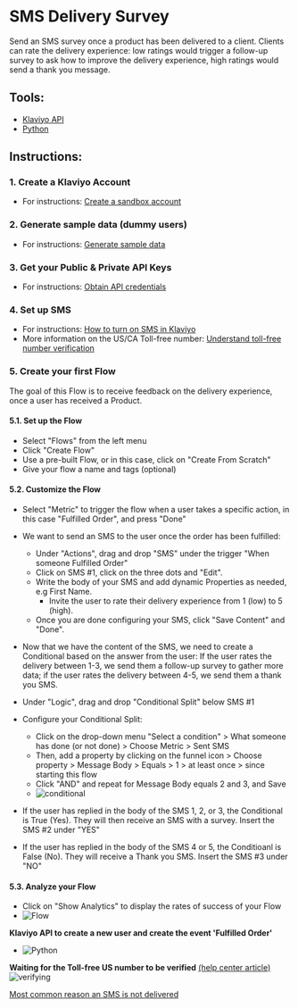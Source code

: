 # SMS Delivery Survey

Send an SMS survey once a product has been delivered to a client. Clients can rate the delivery experience: low ratings would trigger a follow-up survey to ask how to improve the delivery experience, high ratings would send a thank you message.

## Tools:
- [Klaviyo API](https://developers.klaviyo.com/en/reference/api-overview)
- [Python](https://www.python.org/)

## Instructions:

### 1. Create a Klaviyo Account
* For instructions: [Create a sandbox account](https://developers.klaviyo.com/en/docs/create-a-test-account)

### 2. Generate sample data (dummy users)
* For instructions: [Generate sample data](https://developers.klaviyo.com/en/docs/generate-sample-data)

### 3. Get your Public & Private API Keys
* For instructions: [Obtain API credentials](https://developers.klaviyo.com/en/docs/retrieve-api-credentials)

### 4. Set up SMS
* For instructions: [How to turn on SMS in Klaviyo ](https://help.klaviyo.com/hc/en-us/articles/4404274419355-How-to-turn-on-SMS-in-Klaviyo)
* More information on the US/CA Toll-free number: [Understand toll-free number verification ](https://help.klaviyo.com/hc/en-us/articles/4415873897499-Understand-toll-free-number-verification)

### 5. Create your first Flow
The goal of this Flow is to receive feedback on the delivery experience, once a user has received a Product. 

#### 5.1. Set up the Flow
* Select "Flows" from the left menu
* Click "Create Flow"
* Use a pre-built Flow, or in this case, click on "Create From Scratch"
* Give your flow a name and tags (optional)

#### 5.2. Customize the Flow
* Select "Metric" to trigger the flow when a user takes a specific action, in this case "Fulfilled Order", and press "Done"
* We want to send an SMS to the user once the order has been fulfilled:
  * Under "Actions", drag and drop "SMS" under the trigger "When someone Fulfilled Order"
  * Click on SMS #1, click on the three dots and "Edit". 
  * Write the body of your SMS and add dynamic Properties as needed, e.g First Name. 
    * Invite the user to rate their delivery experience from 1 (low) to 5 (high).
  * Once you are done configuring your SMS, click "Save Content" and "Done".
* Now that we have the content of the SMS, we need to create a Conditional based on the answer from the user: If the user rates the delivery between 1-3, we send them a follow-up survey to gather more data; if the user rates the delivery between 4-5, we send them a thank you SMS. 
 * Under "Logic", drag and drop "Conditional Split" below SMS #1 
 * Configure your Conditional Split:
   *  Click on the drop-down menu "Select a condition" > What someone has done (or not done) > Choose Metric > Sent SMS
   *  Then, add a property by clicking on the funnel icon > Choose property > Message Body > Equals > 1 > at least once > since starting this flow
   *  Click "AND" and repeat for Message Body equals 2 and 3, and Save
   * ![conditional](https://user-images.githubusercontent.com/48727972/189550497-54377d4f-5d7b-44df-b939-da0758092d65.png)

* If the user has replied in the body of the SMS 1, 2, or 3, the Conditional is True (Yes). They will then receive an SMS with a survey. Insert the SMS #2 under "YES"
* If the user has replied in the body of the SMS 4 or 5, the Conditioanl is False (No). They will receive a Thank you SMS. Insert the SMS #3 under "NO"

#### 5.3. Analyze your Flow
* Click on "Show Analytics" to display the rates of success of your Flow
* ![Flow](https://user-images.githubusercontent.com/48727972/189538053-99ad77a8-bb80-481f-88fe-8b2d1d62f91b.png)



**Klaviyo API to create a new user and create the event 'Fulfilled Order'**
- ![Python](https://user-images.githubusercontent.com/48727972/189538238-e5dc5e4b-c9d9-418f-9598-9eadeaf76cc8.png)

**Waiting for the Toll-free US number to be verified** [(help center article)](https://help.klaviyo.com/hc/en-us/articles/4415873897499-Understand-toll-free-number-verification)
![verifying](https://user-images.githubusercontent.com/48727972/189538660-d4b92d67-a2d7-4e61-8080-4641a77bb795.png)

[Most common reason an SMS is not delivered](https://help.klaviyo.com/hc/en-us/articles/1260805003210-Understanding-the-skipped-reason-for-a-flow-message)
